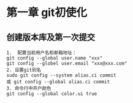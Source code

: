 # 第一章 git初使化
## 创建版本库及第一次提交
    1.  配置当前用户名和邮箱地址：
    git config --global user.name "xxx"
    git config --globel user.email "xxx@xxx.com"
    2. 设置git别名
    sudo git config --system alias.ci commit
    或 git config --global alias.ci commit
    3. 命令行中开户颜色
    git config --global color.ui true
    
    
